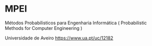 ﻿# MPEI
Métodos Probabílisticos para Engenharia Informática (  Probabilistic Methods for Computer Engineering )

Universidade de Aveiro 
https://www.ua.pt/uc/12182